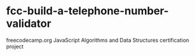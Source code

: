 # fcc-build-a-telephone-number-validator
freecodecamp.org JavaScript Algorithms and Data Structures certification project
